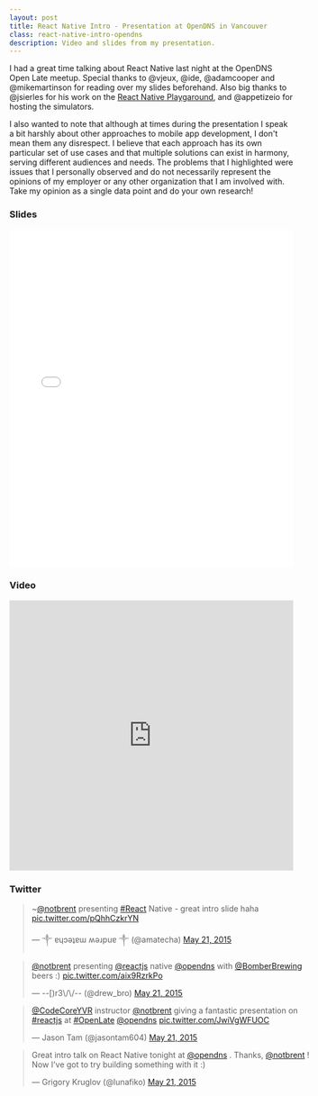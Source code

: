 ```yaml
---
layout: post
title: React Native Intro - Presentation at OpenDNS in Vancouver
class: react-native-intro-opendns
description: Video and slides from my presentation.
---
```


I had a great time talking about React Native last night at the OpenDNS
Open Late meetup. Special thanks to @vjeux, @ide, @adamcooper and
@mikemartinson for reading over my slides beforehand. Also big thanks to
@jsierles for his work on the [React Native Playgaround](https://rnplay.org/),
and @appetizeio for hosting the simulators.

I also wanted to note that although at times during the presentation I
speak a bit harshly about other approaches to mobile app development,
I don't mean them any disrespect. I believe that each approach has its
own particular set of use cases and that multiple solutions can exist in
harmony, serving different audiences and needs. The problems that I
highlighted were issues that I personally observed and do not
necessarily represent the opinions of my employer or any other
organization that I am involved with. Take my opinion as a single data point
and do your own research!

### Slides

<iframe src="//slides.com/notbrent/react-native/embed?token=FsxLKRJB4PgpsbqYDdQD1garozQr" width="100%" height="600" scrolling="no" frameborder="0" webkitallowfullscreen mozallowfullscreen allowfullscreen></iframe>

### Video

<iframe width="100%" height="480" src="https://www.youtube.com/embed/ImPCyagQURQ?rel=0&amp;showinfo=0" frameborder="0" allowfullscreen></iframe>

### Twitter

<style>
  blockquote.twitter-tweet {
    width: 100% !important;
    max-width: 100% !important;
  }
</style>

<blockquote class="twitter-tweet" lang="en"><p lang="tl" dir="ltr">~<a href="https://twitter.com/notbrent">@notbrent</a> presenting <a href="https://twitter.com/hashtag/React?src=hash">#React</a> Native - great intro slide haha <a href="http://t.co/pQhhCzkrYN">pic.twitter.com/pQhhCzkrYN</a></p>&mdash; ༒ ɐɥɔǝʇɐɯ ʍǝɹpuɐ ༒ (@amatecha) <a href="https://twitter.com/amatecha/status/601206582194479104">May 21, 2015</a></blockquote>

<blockquote class="twitter-tweet" lang="en"><p lang="en" dir="ltr"><a href="https://twitter.com/notbrent">@notbrent</a> presenting <a href="https://twitter.com/reactjs">@reactjs</a> native <a href="https://twitter.com/opendns">@opendns</a> with <a href="https://twitter.com/BomberBrewing">@BomberBrewing</a> beers :) <a href="http://t.co/aix9RzrkPo">pic.twitter.com/aix9RzrkPo</a></p>&mdash; --[)r3\/\/-- (@drew_bro) <a href="https://twitter.com/drew_bro/status/601222047469961216">May 21, 2015</a></blockquote>

<blockquote class="twitter-tweet" lang="en"><p lang="en" dir="ltr"><a href="https://twitter.com/CodeCoreYVR">@CodeCoreYVR</a> instructor <a href="https://twitter.com/notbrent">@notbrent</a> giving a fantastic presentation on <a href="https://twitter.com/hashtag/reactjs?src=hash">#reactjs</a> at <a href="https://twitter.com/hashtag/OpenLate?src=hash">#OpenLate</a> <a href="https://twitter.com/opendns">@opendns</a> <a href="http://t.co/JwiVgWFUOC">pic.twitter.com/JwiVgWFUOC</a></p>&mdash; Jason Tam (@jasontam604) <a href="https://twitter.com/jasontam604/status/601216643264421888">May 21, 2015</a></blockquote>

<script async src="//platform.twitter.com/widgets.js" charset="utf-8"></script>
<blockquote class="twitter-tweet" lang="en"><p lang="en" dir="ltr">Great intro talk on React Native tonight at <a href="https://twitter.com/opendns">@opendns</a> . Thanks, <a href="https://twitter.com/notbrent">@notbrent</a> ! Now I&#39;ve got to try building something with it :)</p>&mdash; Grigory Kruglov (@lunafiko) <a href="https://twitter.com/lunafiko/status/601246534764658688">May 21, 2015</a></blockquote>

<script async src="//platform.twitter.com/widgets.js" charset="utf-8"></script>

<script src="http://code.jquery.com/jquery-2.1.4.min.js"></script>
<script>
  setInterval(function() {
    $('.twitter-tweet-rendered').css({width: '100%'})
  }, 500);
</script>
